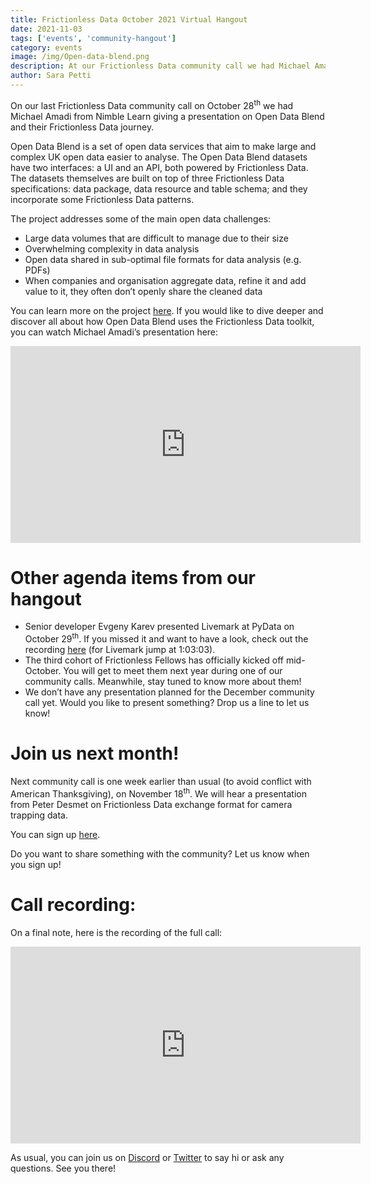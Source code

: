 ```yaml
---
title: Frictionless Data October 2021 Virtual Hangout
date: 2021-11-03
tags: ['events', 'community-hangout']
category: events
image: /img/Open-data-blend.png
description: At our Frictionless Data community call we had Michael Amadi presenting Open Data Blend and their Frictionless Data journey...
author: Sara Petti
---
```

On our last Frictionless Data community call on October 28<sup>th</sup> we had Michael Amadi from Nimble Learn giving a presentation on Open Data Blend and their Frictionless Data journey.

Open Data Blend is a set of open data services that aim to make large and complex UK open data easier to analyse. The Open Data Blend datasets have two interfaces: a UI and an API, both powered by Frictionless Data. The datasets themselves are built on top of three Frictionless Data specifications: data package, data resource and table schema; and they incorporate some Frictionless Data patterns. 

The project addresses some of the main open data challenges:
* Large data volumes that are difficult to manage due to their size
* Overwhelming complexity in data analysis
* Open data shared in sub-optimal file formats for data analysis (e.g. PDFs)
* When companies and organisation aggregate data, refine it and add value to it, they often don’t openly share the cleaned data

You can learn more on the project [here](https://frictionlessdata.io/blog/2021/07/12/open-data-blend/). If you would like to dive deeper and discover all about how Open Data Blend uses the Frictionless Data toolkit, you can watch Michael Amadi’s presentation here:

<iframe width="560" height="315" src="https://www.youtube.com/embed/avAXe3SUEKI" title="YouTube video player" frameborder="0" allow="accelerometer; autoplay; clipboard-write; encrypted-media; gyroscope; picture-in-picture" allowfullscreen></iframe>

# Other agenda items from our hangout

* Senior developer Evgeny Karev presented Livemark at PyData on October 29<sup>th</sup>. If you missed it and want to have a look, check out the recording [here](https://zoom.us/rec/play/yyFTEAW3_v4cPGUNbiHS95-vlgICgNYeVdK_N9VHOdHxLDoKbTE9EZvbVpZMjIV8-WAr3qmZ9vZPoVsU.QXvKRI1hOrCwv8Lg?startTime=1635487241000&_x_zm_rtaid=iuuaYWHFSEec21FRLG7Cig.1635861744121.d2b5a7e329a988e4ea49b64e3d6e66b6&_x_zm_rhtaid=460) (for Livemark jump at 1:03:03).
* The third cohort of Frictionless Fellows has officially kicked off mid-October. You will get to meet them next year during one of our community calls. Meanwhile, stay tuned to know more about them!
* We don’t have any presentation planned for the December community call yet. Would you like to present something? Drop us a line to let us know!

# Join us next month!

Next community call is one week earlier than usual (to avoid conflict with American Thanksgiving), on November 18<sup>th</sup>. We will hear a presentation from Peter Desmet on Frictionless Data exchange format for camera trapping data.

You can sign up [here](https://docs.google.com/forms/d/e/1FAIpQLSeuNCopxXauMkrWvF6VHqOyHMcy54SfNDOseVXfWRQZWkvqjQ/viewform?usp=sf_link).

Do you want to share something with the community? Let us know when you sign up!

# Call recording:

On a final note, here is the recording of the full call:

<iframe width="560" height="315" src="https://www.youtube.com/embed/MFffZRM8qjs" title="YouTube video player" frameborder="0" allow="accelerometer; autoplay; clipboard-write; encrypted-media; gyroscope; picture-in-picture" allowfullscreen></iframe>

As usual, you can join us on [Discord](https://discord.com/invite/j9DNFNw) or [Twitter](https://twitter.com/frictionlessd8a) to say hi or ask any questions. See you there!
